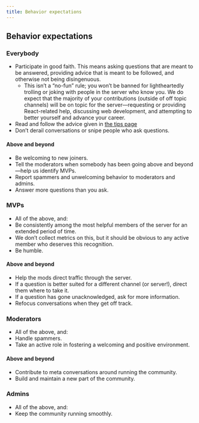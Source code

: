 ```yaml
---
title: Behavior expectations
---
```


## Behavior expectations

### Everybody

* Participate in good faith. This means asking questions that are meant to be answered, providing advice that is meant to be followed, and otherwise not being disingenuous. 
  * This isn’t a “no-fun” rule; you won’t be banned for lightheartedly trolling or joking with people in the server who know you. We do expect that the majority of your contributions (outside of off topic channels) will be on topic for the server—requesting or providing React-related help, discussing web development, and attempting to better yourself and advance your career.
* Read and follow the advice given in [the tips page](https://www.reactiflux.com/tips)
* Don’t derail conversations or snipe people who ask questions.

#### Above and beyond 

* Be welcoming to new joiners.
* Tell the moderators when somebody has been going above and beyond—help us identify MVPs.
* Report spammers and unwelcoming behavior to moderators and admins.
* Answer more questions than you ask.

### MVPs

* All of the above, and:
* Be consistently among the most helpful members of the server for an extended period of time.
* We don’t collect metrics on this, but it should be obvious to any active member who deserves this recognition.
* Be humble. 

#### Above and beyond 

* Help the mods direct traffic through the server.
* If a question is better suited for a different channel (or server!), direct them where to take it.
* If a question has gone unacknowledged, ask for more information.
* Refocus conversations when they get off track.

### Moderators

* All of the above, and:
* Handle spammers.
* Take an active role in fostering a welcoming and positive environment.

#### Above and beyond

* Contribute to meta conversations around running the community. 
* Build and maintain a new part of the community.

### Admins

* All of the above, and:
* Keep the community running smoothly.
